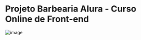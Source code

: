 # Projeto Barbearia Alura - Curso Online de Front-end
![image](https://github.com/Clarif3/alura/assets/134348632/ed4c013a-8595-4c5f-97a0-25cc70c106ea)
